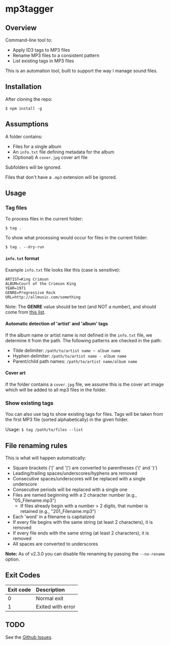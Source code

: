 # mp3tagger

## Overview

Command-line tool to:

- Apply ID3 tags to MP3 files
- Rename MP3 files to a consistent pattern
- List existing tags in MP3 files

This is an automation tool, built to support the way I manage sound files.

## Installation

After cloning the repo:

```
$ npm install -g
```

## Assumptions

A folder contains:

- Files for a single album
- An `info.txt` file defining metadata for the album
- (Optional) A `cover.jpg` cover art file

Subfolders will be ignored.

Files that don't have a `.mp3` extension will be ignored.

## Usage

### Tag files

To process files in the current folder:

```
$ tag .
```

To show what processing would occur for files in the current folder:

```
$ tag . --dry-run
```

#### `info.txt` format

Example `info.txt` file looks like this (case is sensitive):

```
ARTIST=King Crimson
ALBUM=Court of the Crimson King
YEAR=1971
GENRE=Progressive Rock
URL=http://allmusic.com/something
```

Note: The **GENRE** value should be text (and NOT a number), and should come from [this list](https://en.wikipedia.org/wiki/List_of_ID3v1_Genres).

#### Automatic detection of 'artist' and 'album' tags

If the album name or artist name is not defined in the `info.txt` file, we determine it from the path. The following patterns are checked in the path:

- Tilde delimiter: `/path/to/artist name ~ album name`
- Hyphen delimiter: `/path/to/artist name - album name`
- Parent/child path names: `/path/to/artist name/album name`

#### Cover art

If the folder contains a `cover.jpg` file, we assume this is the cover art image which will be added to all mp3 files in the folder.

### Show existing tags

You can also use tag to show existing tags for files. Tags will be taken from the first MP3 file (sorted alphabetically) in the given folder.

Usage: `$ tag /path/to/files --list`

## File renaming rules

This is what will happen automatically:

- Square brackets ('[' and ']') are converted to parentheses ('(' and ')')
- Leading/trailing spaces/underscores/hyphens are removed
- Consecutive spaces/underscores will be replaced with a single underscore
- Consecutive periods will be replaced with a single one
- Files are named beginning with a 2 character number (e.g., "05_Filename.mp3")
  - If files already begin with a number > 2 digits, that number is retained (e.g., "201_Filename.mp3")
- Each 'word' in a filename is capitalized
- If every file begins with the same string (at least 2 characters), it is removed
- If every file ends with the same string (at least 2 characters), it is removed
- All spaces are converted to underscores

**Note:** As of v2.3.0 you can disable file renaming by passing the `--no-rename` option.

## Exit Codes

| Exit code | Description       |
| :-------- | :---------------- |
| 0         | Normal exit       |
| 1         | Exited with error |

## TODO

See the [Github Issues](https://github.com/kpander/mp3tag/issues).
